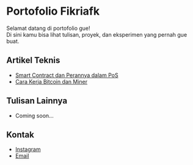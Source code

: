 # Portofolio Fikriafk

Selamat datang di portofolio gue!  
Di sini kamu bisa lihat tulisan, proyek, dan eksperimen yang pernah gue buat.

## Artikel Teknis
- [Smart Contract dan Perannya dalam PoS](https://medium.com/contoh-artikel)
- [Cara Kerja Bitcoin dan Miner](https://medium.com/contoh-artikel)

## Tulisan Lainnya
- Coming soon...

## Kontak
- [Instagram](https://instagram.com/...)  
- [Email](mailto:fikriafk@example.com)

